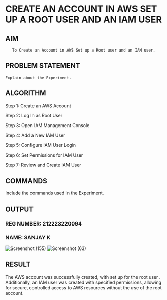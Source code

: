  # CREATE AN  ACCOUNT IN AWS SET UP A ROOT USER AND AN IAM USER 
  ## AIM
       To Create an Account in AWS Set up a Root user and an IAM user.
## PROBLEM STATEMENT
    Explain about the Experiment.

## ALGORITHM
Step 1: Create an AWS Account

Step 2: Log In as Root User

Step 3: Open IAM Management Console

Step 4: Add a New IAM User

Step 5: Configure IAM User Login

Step 6: Set Permissions for IAM User

Step 7: Review and Create IAM User

## COMMANDS
Include the commands used in the Experiment.

## OUTPUT
### REG NUMBER: 212223220094
### NAME: SANJAY K
![Screenshot (155)](https://github.com/user-attachments/assets/e6532dc6-f801-4ba9-bece-f4cbc57ac4de)
![Screenshot (63)](https://github.com/user-attachments/assets/070c37e3-dc20-4056-80a8-a15933880198)



## RESULT
The AWS account was successfully created, with set up for the root user . Additionally, an IAM user was created with specified permissions, allowing for secure, controlled access to AWS resources without the use of the root account.
 

  


